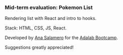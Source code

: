 ### Mid-term evaluation: Pokemon List

Rendering list with React and intro to hooks.

Stack: HTML, CSS, JS, React.

Developed by [Ana Salamero](https://github.com/AnaSalamero) for the [Adalab Bootcamp](https://adalab.es/).

Suggestions greatly appreciated!
